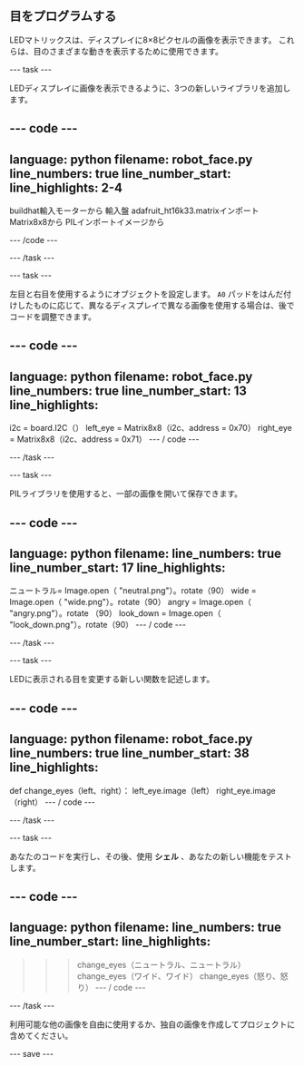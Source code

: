 ## 目をプログラムする

LEDマトリックスは、ディスプレイに8×8ピクセルの画像を表示できます。 これらは、目のさまざまな動きを表示するために使用できます。

--- task ---

LEDディスプレイに画像を表示できるように、3つの新しいライブラリを追加します。

--- code ---
---
language: python filename: robot_face.py line_numbers: true line_number_start:
line_highlights: 2-4
---
buildhat輸入モーターから 輸入盤 adafruit_ht16k33.matrixインポートMatrix8x8から PILインポートイメージから

--- /code ---

--- /task ---

--- task ---

左目と右目を使用するようにオブジェクトを設定します。 `A0` パッドをはんだ付けしたものに応じて、異なるディスプレイで異なる画像を使用する場合は、後でコードを調整できます。

--- code ---
---
language: python filename: robot_face.py line_numbers: true line_number_start: 13
line_highlights:
---

i2c = board.I2C（） left_eye = Matrix8x8（i2c、address = 0x70） right_eye = Matrix8x8（i2c、address = 0x71） --- / code ---

--- /task ---

--- task ---

PILライブラリを使用すると、一部の画像を開いて保存できます。

--- code ---
---
language: python filename: line_numbers: true line_number_start: 17
line_highlights:
---

ニュートラル= Image.open（ "neutral.png"）。rotate（90） wide = Image.open（ "wide.png"）。rotate（90） angry = Image.open（ "angry.png"）。rotate （90） look_down = Image.open（ "look_down.png"）。rotate（90） --- / code ---

--- /task ---

--- task ---

LEDに表示される目を変更する新しい関数を記述します。

--- code ---
---
language: python filename: robot_face.py line_numbers: true line_number_start: 38
line_highlights:
---
def change_eyes（left、right）： left_eye.image（left） right_eye.image（right） --- / code ---

--- /task ---

--- task ---

あなたのコードを実行し、その後、使用 **シェル** 、あなたの新しい機能をテストします。

--- code ---
---
language: python filename: line_numbers: true line_number_start:
line_highlights:
---
> > > change_eyes（ニュートラル、ニュートラル） change_eyes（ワイド、ワイド） change_eyes（怒り、怒り） --- / code ---

--- /task ---

利用可能な他の画像を自由に使用するか、独自の画像を作成してプロジェクトに含めてください。

--- save ---
